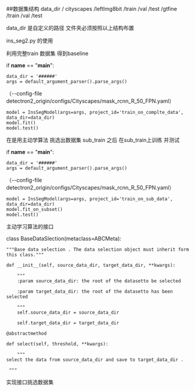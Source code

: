 
##数据集结构 
data_dir / cityscapes
		/leftImg8bit
			/train
			/val
			/test
 		/gtfine                        
			/train
			/val
			/test
				
				
							
                                
				
				
data_dir  是自定义的路径  文件夹必须按照以上结构布置

ins_seg2.py 的使用

利用完整train 数据集 得到baseline

if __name__ == "__main__":

    data_dir = '######'   
    args = default_argument_parser().parse_args()
    
   （--config-file
    detectron2_origin/configs/Cityscapes/mask_rcnn_R_50_FPN.yaml）
    
    model = InsSegModel(args=args, project_id='train_on_complte_data', data_dir=data_dir)
    model.fit()
    model.test()
     
    
	
在是用主动学算法 挑选出数据集 sub_train 之后 在sub_train上训练 并测试

   if __name__ == "__main__":

    data_dir = '######'   
    args = default_argument_parser().parse_args()
    
   （--config-file
    detectron2_origin/configs/Cityscapes/mask_rcnn_R_50_FPN.yaml）
    
    model = InsSegModel(args=args, project_id='train_on_sub_data', data_dir=data_dir)
    model.fit_on_subset()
    model.test()
    
 
    
    
   主动学习算法的接口 
   
   class BaseDataSlection(metaclass=ABCMeta):
   
    """Base data selection . The data selection object must inherit form this class."""
    
    def __init__(self, source_data_dir, target_data_dir, **kwargs):
    
        """
        :param source_data_dir: the root of the datasetto be selected
	
        :param target_data_dir: the root of the datasetto has been selected
	
        """
        self.source_data_dir = source_data_dir
	
        self.target_data_dir = target_data_dir
	
    @abstractmethod
    
    def select(self, threshold, **kwargs):
    
        """
	select the data from source_data_dir and save to target_data_dir .

     """
  
  实现接口挑选数据集













